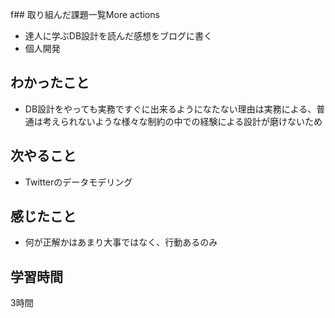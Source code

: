 f## 取り組んだ課題一覧More actions
- 達人に学ぶDB設計を読んだ感想をブログに書く
- 個人開発

## わかったこと
- DB設計をやっても実務ですぐに出来るようになたない理由は実務による、普通は考えられないような様々な制約の中での経験による設計が磨けないため
 
## 次やること
- Twitterのデータモデリング

## 感じたこと
-  何が正解かはあまり大事ではなく、行動あるのみ

## 学習時間
3時間